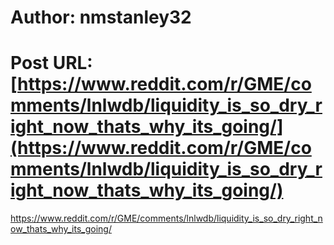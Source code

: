 # Author: nmstanley32
# Post URL: [https://www.reddit.com/r/GME/comments/lnlwdb/liquidity_is_so_dry_right_now_thats_why_its_going/](https://www.reddit.com/r/GME/comments/lnlwdb/liquidity_is_so_dry_right_now_thats_why_its_going/)


https://www.reddit.com/r/GME/comments/lnlwdb/liquidity_is_so_dry_right_now_thats_why_its_going/